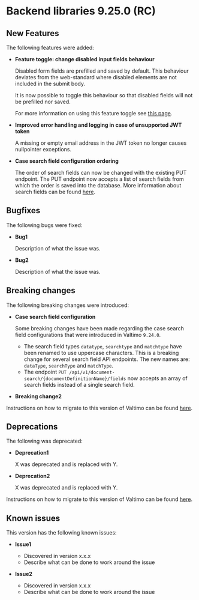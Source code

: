 # Backend libraries 9.25.0 (RC)

## New Features

The following features were added:

* **Feature toggle: change disabled input fields behaviour**

  Disabled form fields are prefilled and saved by default. This behaviour deviates from the web-standard where disabled
  elements are not included in the submit body.

  It is now possible to toggle this behaviour so that disabled fields will not be prefilled nor saved.

  For more information on using this feature toggle see [this page](/using-valtimo/forms/forms.md).

* **Improved error handling and logging in case of unsupported JWT token**

  A missing or empty email address in the JWT token no longer causes nullpointer exceptions.


* **Case search field configuration ordering**

  The order of search fields can now be changed with the existing PUT endpoint. The PUT endpoint now accepts a list of
  search fields from which the order is saved into the database. More information about search fields can be
  found [here](/extending-valtimo/document/search-fields.md).

## Bugfixes

The following bugs were fixed:

* **Bug1**

  Description of what the issue was.

* **Bug2**

  Description of what the issue was.

## Breaking changes

The following breaking changes were introduced:

* **Case search field configuration**

  Some breaking changes have been made regarding the case search field configurations that were introduced in
  Valtimo `9.24.0`.
    * The search field types `datatype`, `searchtype` and `matchtype` have been renamed to use uppercase characters.
      This is a breaking change for several search field API endpoints. The new names are: `dataType`, `searchType`
      and `matchType`.
    * The endpoint `PUT /api/v1/document-search/{documentDefinitionName}/fields` now accepts an array of search fields
      instead of a single search field.

* **Breaking change2**

Instructions on how to migrate to this version of Valtimo can be found [here](migration.md).

## Deprecations

The following was deprecated:

* **Deprecation1**

  X was deprecated and is replaced with Y.

* **Deprecation2**

  X was deprecated and is replaced with Y.

Instructions on how to migrate to this version of Valtimo can be found [here](migration.md).

## Known issues

This version has the following known issues:

* **Issue1**
  * Discovered in version x.x.x
  * Describe what can be done to work around the issue

* **Issue2**
  * Discovered in version x.x.x
  * Describe what can be done to work around the issue

